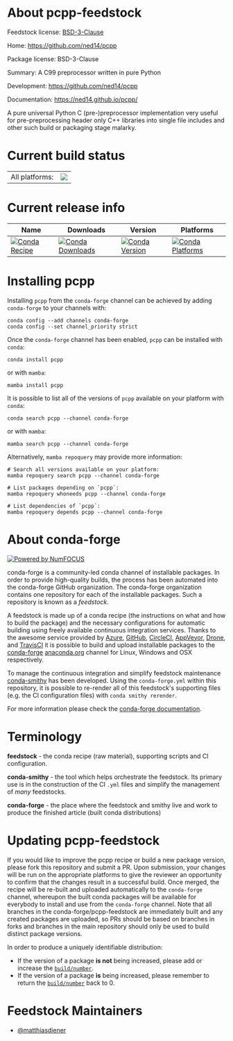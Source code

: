 About pcpp-feedstock
====================

Feedstock license: [BSD-3-Clause](https://github.com/conda-forge/pcpp-feedstock/blob/main/LICENSE.txt)

Home: https://github.com/ned14/pcpp

Package license: BSD-3-Clause

Summary: A C99 preprocessor written in pure Python

Development: https://github.com/ned14/pcpp

Documentation: https://ned14.github.io/pcpp/

A pure universal Python C (pre-)preprocessor implementation very useful
for pre-preprocessing header only C++ libraries into single file includes and
other such build or packaging stage malarky.


Current build status
====================


<table><tr><td>All platforms:</td>
    <td>
      <a href="https://dev.azure.com/conda-forge/feedstock-builds/_build/latest?definitionId=13339&branchName=main">
        <img src="https://dev.azure.com/conda-forge/feedstock-builds/_apis/build/status/pcpp-feedstock?branchName=main">
      </a>
    </td>
  </tr>
</table>

Current release info
====================

| Name | Downloads | Version | Platforms |
| --- | --- | --- | --- |
| [![Conda Recipe](https://img.shields.io/badge/recipe-pcpp-green.svg)](https://anaconda.org/conda-forge/pcpp) | [![Conda Downloads](https://img.shields.io/conda/dn/conda-forge/pcpp.svg)](https://anaconda.org/conda-forge/pcpp) | [![Conda Version](https://img.shields.io/conda/vn/conda-forge/pcpp.svg)](https://anaconda.org/conda-forge/pcpp) | [![Conda Platforms](https://img.shields.io/conda/pn/conda-forge/pcpp.svg)](https://anaconda.org/conda-forge/pcpp) |

Installing pcpp
===============

Installing `pcpp` from the `conda-forge` channel can be achieved by adding `conda-forge` to your channels with:

```
conda config --add channels conda-forge
conda config --set channel_priority strict
```

Once the `conda-forge` channel has been enabled, `pcpp` can be installed with `conda`:

```
conda install pcpp
```

or with `mamba`:

```
mamba install pcpp
```

It is possible to list all of the versions of `pcpp` available on your platform with `conda`:

```
conda search pcpp --channel conda-forge
```

or with `mamba`:

```
mamba search pcpp --channel conda-forge
```

Alternatively, `mamba repoquery` may provide more information:

```
# Search all versions available on your platform:
mamba repoquery search pcpp --channel conda-forge

# List packages depending on `pcpp`:
mamba repoquery whoneeds pcpp --channel conda-forge

# List dependencies of `pcpp`:
mamba repoquery depends pcpp --channel conda-forge
```


About conda-forge
=================

[![Powered by
NumFOCUS](https://img.shields.io/badge/powered%20by-NumFOCUS-orange.svg?style=flat&colorA=E1523D&colorB=007D8A)](https://numfocus.org)

conda-forge is a community-led conda channel of installable packages.
In order to provide high-quality builds, the process has been automated into the
conda-forge GitHub organization. The conda-forge organization contains one repository
for each of the installable packages. Such a repository is known as a *feedstock*.

A feedstock is made up of a conda recipe (the instructions on what and how to build
the package) and the necessary configurations for automatic building using freely
available continuous integration services. Thanks to the awesome service provided by
[Azure](https://azure.microsoft.com/en-us/services/devops/), [GitHub](https://github.com/),
[CircleCI](https://circleci.com/), [AppVeyor](https://www.appveyor.com/),
[Drone](https://cloud.drone.io/welcome), and [TravisCI](https://travis-ci.com/)
it is possible to build and upload installable packages to the
[conda-forge](https://anaconda.org/conda-forge) [anaconda.org](https://anaconda.org/)
channel for Linux, Windows and OSX respectively.

To manage the continuous integration and simplify feedstock maintenance
[conda-smithy](https://github.com/conda-forge/conda-smithy) has been developed.
Using the ``conda-forge.yml`` within this repository, it is possible to re-render all of
this feedstock's supporting files (e.g. the CI configuration files) with ``conda smithy rerender``.

For more information please check the [conda-forge documentation](https://conda-forge.org/docs/).

Terminology
===========

**feedstock** - the conda recipe (raw material), supporting scripts and CI configuration.

**conda-smithy** - the tool which helps orchestrate the feedstock.
                   Its primary use is in the construction of the CI ``.yml`` files
                   and simplify the management of *many* feedstocks.

**conda-forge** - the place where the feedstock and smithy live and work to
                  produce the finished article (built conda distributions)


Updating pcpp-feedstock
=======================

If you would like to improve the pcpp recipe or build a new
package version, please fork this repository and submit a PR. Upon submission,
your changes will be run on the appropriate platforms to give the reviewer an
opportunity to confirm that the changes result in a successful build. Once
merged, the recipe will be re-built and uploaded automatically to the
`conda-forge` channel, whereupon the built conda packages will be available for
everybody to install and use from the `conda-forge` channel.
Note that all branches in the conda-forge/pcpp-feedstock are
immediately built and any created packages are uploaded, so PRs should be based
on branches in forks and branches in the main repository should only be used to
build distinct package versions.

In order to produce a uniquely identifiable distribution:
 * If the version of a package **is not** being increased, please add or increase
   the [``build/number``](https://docs.conda.io/projects/conda-build/en/latest/resources/define-metadata.html#build-number-and-string).
 * If the version of a package **is** being increased, please remember to return
   the [``build/number``](https://docs.conda.io/projects/conda-build/en/latest/resources/define-metadata.html#build-number-and-string)
   back to 0.

Feedstock Maintainers
=====================

* [@matthiasdiener](https://github.com/matthiasdiener/)

